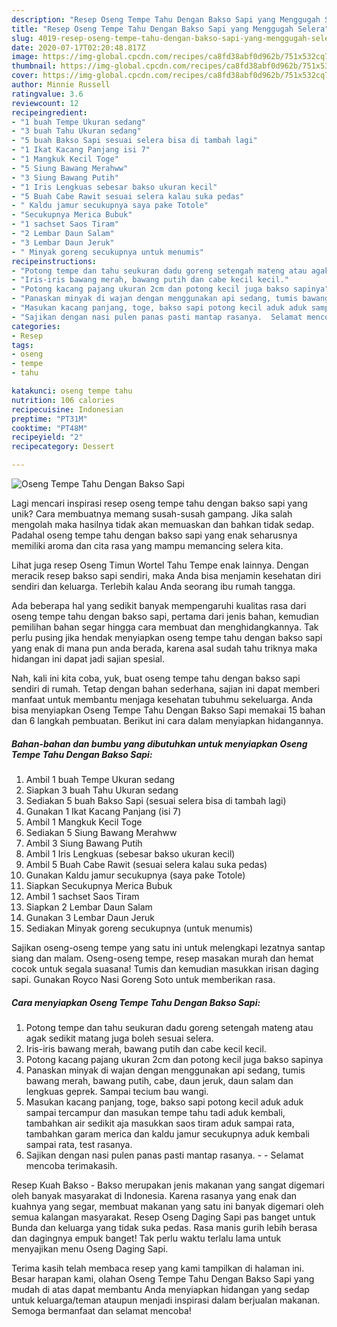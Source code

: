 ```yaml
---
description: "Resep Oseng Tempe Tahu Dengan Bakso Sapi yang Menggugah Selera"
title: "Resep Oseng Tempe Tahu Dengan Bakso Sapi yang Menggugah Selera"
slug: 4019-resep-oseng-tempe-tahu-dengan-bakso-sapi-yang-menggugah-selera
date: 2020-07-17T02:20:48.817Z
image: https://img-global.cpcdn.com/recipes/ca8fd38abf0d962b/751x532cq70/oseng-tempe-tahu-dengan-bakso-sapi-foto-resep-utama.jpg
thumbnail: https://img-global.cpcdn.com/recipes/ca8fd38abf0d962b/751x532cq70/oseng-tempe-tahu-dengan-bakso-sapi-foto-resep-utama.jpg
cover: https://img-global.cpcdn.com/recipes/ca8fd38abf0d962b/751x532cq70/oseng-tempe-tahu-dengan-bakso-sapi-foto-resep-utama.jpg
author: Minnie Russell
ratingvalue: 3.6
reviewcount: 12
recipeingredient:
- "1 buah Tempe Ukuran sedang"
- "3 buah Tahu Ukuran sedang"
- "5 buah Bakso Sapi sesuai selera bisa di tambah lagi"
- "1 Ikat Kacang Panjang isi 7"
- "1 Mangkuk Kecil Toge"
- "5 Siung Bawang Merahww"
- "3 Siung Bawang Putih"
- "1 Iris Lengkuas sebesar bakso ukuran kecil"
- "5 Buah Cabe Rawit sesuai selera kalau suka pedas"
- " Kaldu jamur secukupnya saya pake Totole"
- "Secukupnya Merica Bubuk"
- "1 sachset Saos Tiram"
- "2 Lembar Daun Salam"
- "3 Lembar Daun Jeruk"
- " Minyak goreng secukupnya untuk menumis"
recipeinstructions:
- "Potong tempe dan tahu seukuran dadu goreng setengah mateng atau agak sedikit matang juga boleh sesuai selera."
- "Iris-iris bawang merah, bawang putih dan cabe kecil kecil."
- "Potong kacang pajang ukuran 2cm dan potong kecil juga bakso sapinya"
- "Panaskan minyak di wajan dengan menggunakan api sedang, tumis bawang merah, bawang putih, cabe, daun jeruk, daun salam dan lengkuas geprek. Sampai tecium bau wangi."
- "Masukan kacang panjang, toge, bakso sapi potong kecil aduk aduk sampai tercampur dan masukan tempe tahu tadi aduk kembali, tambahkan air sedikit aja masukkan saos tiram aduk sampai rata, tambahkan garam merica dan kaldu jamur secukupnya aduk kembali sampai rata, test rasanya."
- "Sajikan dengan nasi pulen panas pasti mantap rasanya.  Selamat mencoba terimakasih."
categories:
- Resep
tags:
- oseng
- tempe
- tahu

katakunci: oseng tempe tahu 
nutrition: 106 calories
recipecuisine: Indonesian
preptime: "PT31M"
cooktime: "PT48M"
recipeyield: "2"
recipecategory: Dessert

---
```



![Oseng Tempe Tahu Dengan Bakso Sapi](https://img-global.cpcdn.com/recipes/ca8fd38abf0d962b/751x532cq70/oseng-tempe-tahu-dengan-bakso-sapi-foto-resep-utama.jpg)

Lagi mencari inspirasi resep oseng tempe tahu dengan bakso sapi yang unik? Cara membuatnya memang susah-susah gampang. Jika salah mengolah maka hasilnya tidak akan memuaskan dan bahkan tidak sedap. Padahal oseng tempe tahu dengan bakso sapi yang enak seharusnya memiliki aroma dan cita rasa yang mampu memancing selera kita.

Lihat juga resep Oseng Timun Wortel Tahu Tempe enak lainnya. Dengan meracik resep bakso sapi sendiri, maka Anda bisa menjamin kesehatan diri sendiri dan keluarga. Terlebih kalau Anda seorang ibu rumah tangga.

Ada beberapa hal yang sedikit banyak mempengaruhi kualitas rasa dari oseng tempe tahu dengan bakso sapi, pertama dari jenis bahan, kemudian pemilihan bahan segar hingga cara membuat dan menghidangkannya. Tak perlu pusing jika hendak menyiapkan oseng tempe tahu dengan bakso sapi yang enak di mana pun anda berada, karena asal sudah tahu triknya maka hidangan ini dapat jadi sajian spesial.


Nah, kali ini kita coba, yuk, buat oseng tempe tahu dengan bakso sapi sendiri di rumah. Tetap dengan bahan sederhana, sajian ini dapat memberi manfaat untuk membantu menjaga kesehatan tubuhmu sekeluarga. Anda bisa menyiapkan Oseng Tempe Tahu Dengan Bakso Sapi memakai 15 bahan dan 6 langkah pembuatan. Berikut ini cara dalam menyiapkan hidangannya.

<!--inarticleads1-->

##### Bahan-bahan dan bumbu yang dibutuhkan untuk menyiapkan Oseng Tempe Tahu Dengan Bakso Sapi:

1. Ambil 1 buah Tempe Ukuran sedang
1. Siapkan 3 buah Tahu Ukuran sedang
1. Sediakan 5 buah Bakso Sapi (sesuai selera bisa di tambah lagi)
1. Gunakan 1 Ikat Kacang Panjang (isi 7)
1. Ambil 1 Mangkuk Kecil Toge
1. Sediakan 5 Siung Bawang Merahww
1. Ambil 3 Siung Bawang Putih
1. Ambil 1 Iris Lengkuas (sebesar bakso ukuran kecil)
1. Ambil 5 Buah Cabe Rawit (sesuai selera kalau suka pedas)
1. Gunakan  Kaldu jamur secukupnya (saya pake Totole)
1. Siapkan Secukupnya Merica Bubuk
1. Ambil 1 sachset Saos Tiram
1. Siapkan 2 Lembar Daun Salam
1. Gunakan 3 Lembar Daun Jeruk
1. Sediakan  Minyak goreng secukupnya (untuk menumis)


Sajikan oseng-oseng tempe yang satu ini untuk melengkapi lezatnya santap siang dan malam. Oseng-oseng tempe, resep masakan murah dan hemat cocok untuk segala suasana! Tumis dan kemudian masukkan irisan daging sapi. Gunakan Royco Nasi Goreng Soto untuk memberikan rasa. 

<!--inarticleads2-->

##### Cara menyiapkan Oseng Tempe Tahu Dengan Bakso Sapi:

1. Potong tempe dan tahu seukuran dadu goreng setengah mateng atau agak sedikit matang juga boleh sesuai selera.
1. Iris-iris bawang merah, bawang putih dan cabe kecil kecil.
1. Potong kacang pajang ukuran 2cm dan potong kecil juga bakso sapinya
1. Panaskan minyak di wajan dengan menggunakan api sedang, tumis bawang merah, bawang putih, cabe, daun jeruk, daun salam dan lengkuas geprek. Sampai tecium bau wangi.
1. Masukan kacang panjang, toge, bakso sapi potong kecil aduk aduk sampai tercampur dan masukan tempe tahu tadi aduk kembali, tambahkan air sedikit aja masukkan saos tiram aduk sampai rata, tambahkan garam merica dan kaldu jamur secukupnya aduk kembali sampai rata, test rasanya.
1. Sajikan dengan nasi pulen panas pasti mantap rasanya. -  - Selamat mencoba terimakasih.


Resep Kuah Bakso - Bakso merupakan jenis makanan yang sangat digemari oleh banyak masyarakat di Indonesia. Karena rasanya yang enak dan kuahnya yang segar, membuat makanan yang satu ini banyak digemari oleh semua kalangan masyarakat. Resep Oseng Daging Sapi pas banget untuk Bunda dan keluarga yang tidak suka pedas. Rasa manis gurih lebih berasa dan dagingnya empuk banget! Tak perlu waktu terlalu lama untuk menyajikan menu Oseng Daging Sapi. 

Terima kasih telah membaca resep yang kami tampilkan di halaman ini. Besar harapan kami, olahan Oseng Tempe Tahu Dengan Bakso Sapi yang mudah di atas dapat membantu Anda menyiapkan hidangan yang sedap untuk keluarga/teman ataupun menjadi inspirasi dalam berjualan makanan. Semoga bermanfaat dan selamat mencoba!
